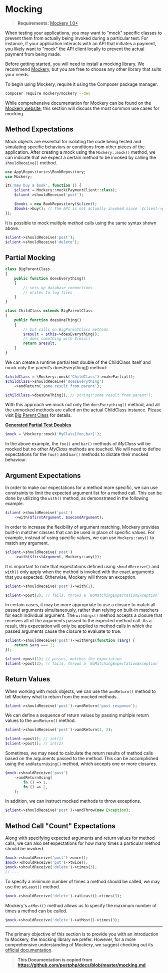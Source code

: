 
# Mocking
> **Requirements:** [Mockery 1.0+](https://github.com/mockery/mockery/)

When testing your applications, you may want to "mock" specific classes to prevent them from actually being invoked during a particular test. For instance, if your application interacts with an API that initiates a payment, you likely want to "mock" the API client locally to prevent the actual payment from being made.

Before getting started, you will need to install a mocking library. We recommend [Mockery](https://github.com/mockery/mockery/), but you are free to choose any other library that suits your needs.

To begin using Mockery, require it using the Composer package manager.

```bash
composer require mockery/mockery --dev
```

While comprehensive documentation for Mockery can be found on the [Mockery website](https://docs.mockery.io), this section will discuss the most common use cases for mocking.


## Method Expectations

Mock objects are essential for isolating the code being tested and simulating specific behaviors or conditions from other pieces of the application. After creating a mock using the `Mockery::mock()` method, we can indicate that we expect a certain method to be invoked by calling the `shouldReceive()` method.

```php
use App\Repositories\BookRepository;
use Mockery;

it('may buy a book', function () {
    $client = Mockery::mock(PaymentClient::class);
    $client->shouldReceive('post');

    $books = new BookRepository($client);
    $books->buy(); // The API is not actually invoked since `$client->post()` has been mocked...
});

```

It is possible to mock multiple method calls using the same syntax shown above.

```php
$client->shouldReceive('post');
$client->shouldReceive('delete');
```


## Partial Mocking

```php
class BigParentClass
{
    public function doesEverything()
    {
        // sets up database connections
        // writes to log files
    }
}

class ChildClass extends BigParentClass
{
    public function doesOneThing()
    {
        // but calls on BigParentClass methods
        $result = $this->doesEverything();
        // does something with $result
        return $result;
    }
}
```
We can create a runtime partial test double of the ChildClass itself and mock only the parent’s doesEverything() method:
```php
$childClass = \Mockery::mock('ChildClass')->makePartial();
$childClass->shouldReceive('doesEverything')
    ->andReturn('some result from parent');

$childClass->doesOneThing(); // string("some result from parent");
```
With this approach we mock out only the `doesEverything()` method, and all the unmocked methods are called on the actual ChildClass instance. Please visit [Big Parent Class](http://docs.mockery.io/en/latest/cookbook/big_parent_class.html) for details.

[**Generated Partial Test Doubles**](http://docs.mockery.io/en/latest/reference/partial_mocks.html)

```php
$mock = \Mockery::mock('MyClass[foo,bar]');
```
In the above example, the `foo()` and `bar()` methods of *MyClass* will be mocked but no other *MyClass* methods are touched. We will need to define expectations for the `foo()` and `bar()` methods to dictate their mocked behaviour.


## Argument Expectations

In order to make our expectations for a method more specific, we can use constraints to limit the expected argument list for a method call. This can be done by utilizing the `with()` method, as demonstrated in the following example.

```php
$client->shouldReceive('post')
    ->with($firstArgument, $secondArgument);
```

In order to increase the flexibility of argument matching, Mockery provides built-in matcher classes that can be used in place of specific values. For example, instead of using specific values, we can use `Mockery::any()` to match any argument.

```php
$client->shouldReceive('post')
    ->with($firstArgument, Mockery::any());
```

It is important to note that expectations defined using `shouldReceive()` and `with()` only apply when the method is invoked with the exact arguments that you expected. Otherwise, Mockery will throw an exception.

```php
$client->shouldReceive('post')->with(1);

$client->post(2); // fails, throws a `NoMatchingExpectationException`
```

In certain cases, it may be more appropriate to use a closure to match all passed arguments simultaneously, rather than relying on built-in matchers for each individual argument. The `withArgs()` method accepts a closure that receives all of the arguments passed to the expected method call. As a result, this expectation will only be applied to method calls in which the passed arguments cause the closure to evaluate to true.

```php
$client->shouldReceive('post')->withArgs(function ($arg) {
    return $arg === 1;
});

$client->post(1); // passes, matches the expectation
$client->post(2); // fails, throws a `NoMatchingExpectationException`
```

## Return Values

When working with mock objects, we can use the `andReturn()` method to tell Mockery what to return from the mocked methods.

```php
$client->shouldReceive('post')->andReturn('post response');
```

We can define a sequence of return values by passing multiple return values to the `andReturn()` method.

```php
$client->shouldReceive('post')->andReturn(1, 2);

$client->post(); // int(1)
$client->post(); // int(2)
```

Sometimes, we may need to calculate the return results of method calls based on the arguments passed to the method. This can be accomplished using the `andReturnUsing()` method, which accepts one or more closures.

```php
$mock->shouldReceive('post')
    ->andReturnUsing(
        fn () => 1,
        fn () => 2,
    );
```

In addition, we can instruct mocked methods to throw exceptions.

```php
$client->shouldReceive('post')->andThrow(new Exception);
```

## Method Call "Count" Expectations

Along with specifying expected arguments and return values for method calls, we can also set expectations for how many times a particular method should be invoked.

```php
$mock->shouldReceive('post')->once();
$mock->shouldReceive('put')->twice();
$mock->shouldReceive('delete')->times(3);
// ...
```

To specify a minimum number of times a method should be called, we may use the `atLeast()` method.

```php
$mock->shouldReceive('delete')->atLeast()->times(3);
```

Mockery's `atMost()` method allows us to specify the maximum number of times a method can be called.

```php
$mock->shouldReceive('delete')->atMost()->times(3);
```

---

The primary objective of this section is to provide you with an introduction to Mockery, the mocking library we prefer. However, for a more comprehensive understanding of Mockery, we suggest checking out its [official documentation](https://docs.mockery.io).

> **This Documentation is copied from https://github.com/pestphp/docs/blob/master/mocking.md**

